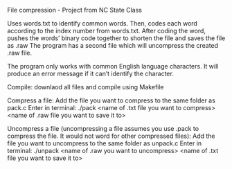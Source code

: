 File compression - Project from NC State Class

Uses words.txt to identify common words.  Then, codes each word according to the index number from words.txt.  After coding the word, pushes the words’ binary code together to shorten the file and saves the file as .raw  The program has a second file which will uncompress the created .raw file.

The program only works with common English language characters.  It will produce an error message if it can’t identify the character.  


Compile:
   downlaod all files and compile using Makefile

Compress a file:
   Add the file you want to compress to the same folder as pack.c
   Enter in terminal: 
      ./pack <name of .txt file you want to compress> <name of .raw file you want to save it to>

Uncompress a file (uncompressing a file assumes you use .pack to compress the file.  It would not word for other compressed files):
   Add the file you want to uncompress to the same folder as unpack.c
   Enter in terminal: 
      ./unpack <name of .raw you want to uncompress> <name of .txt file you want to save it to>